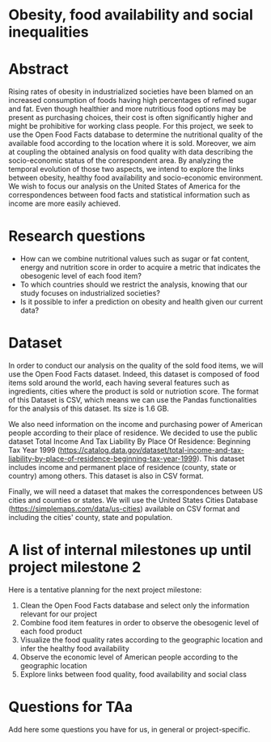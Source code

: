 # Obesity, food availability and social inequalities

# Abstract
Rising rates of obesity in industrialized societies have been blamed on an increased consumption of foods having high percentages of refined sugar and fat. Even though healthier and more nutritious food options may be present as purchasing choices, their cost is often significantly higher and might be prohibitive for working class people. For this project, we seek to use the Open Food Facts database to determine the nutritional quality of the available food according to the location where it is sold. Moreover, we aim at coupling the obtained analysis on food quality with data describing the socio-economic status of the correspondent area. By analyzing the temporal evolution of those two aspects, we intend to explore the links between obesity, healthy food availability and socio-economic environment. We wish to focus our analysis on the United States of America for the correspondences between food facts and statistical information such as income are more easily achieved. 

# Research questions
- How can we combine nutritional values such as sugar or fat content, energy and nutrition score in order to acquire a metric that indicates the obesogenic level of each food item?
- To which countries should we restrict the analysis, knowing that our study focuses on industrialized societies?
- Is it possible to infer a prediction on obesity and health given our current data?

# Dataset

In order to conduct our analysis on the quality of the sold food items, we will use the Open Food Facts dataset. Indeed, this dataset is composed of food items sold around the world, each having several features such as ingredients, cities where the product is sold or nutriotion score. The format of this Dataset is CSV, which means we can use the Pandas functionalities for the analysis of this dataset. Its size is 1.6 GB.

We also need information on the income and purchasing power of American people according to their place of residence. We decided to use the public dataset Total Income And Tax Liability By Place Of Residence: Beginning Tax Year 1999 (https://catalog.data.gov/dataset/total-income-and-tax-liability-by-place-of-residence-beginning-tax-year-1999). This dataset includes income and permanent place of residence (county, state or country) among others. This dataset is also in CSV format. 

Finally, we will need a dataset that makes the correspondences between US cities and counties or states. We will use the United States Cities Database (https://simplemaps.com/data/us-cities) available on CSV format and including the cities' county, state and population. 

# A list of internal milestones up until project milestone 2
Here is a tentative planning for the next project milestone: 

1. Clean the Open Food Facts database and select only the information relevant for our project
2. Combine food item features in order to observe the obesogenic level of each food product
3. Visualize the food quality rates according to the geographic location and infer the healthy food availability
4. Observe the economic level of American people according to the geographic location
5. Explore links between food quality, food availability and social class

# Questions for TAa
Add here some questions you have for us, in general or project-specific.
